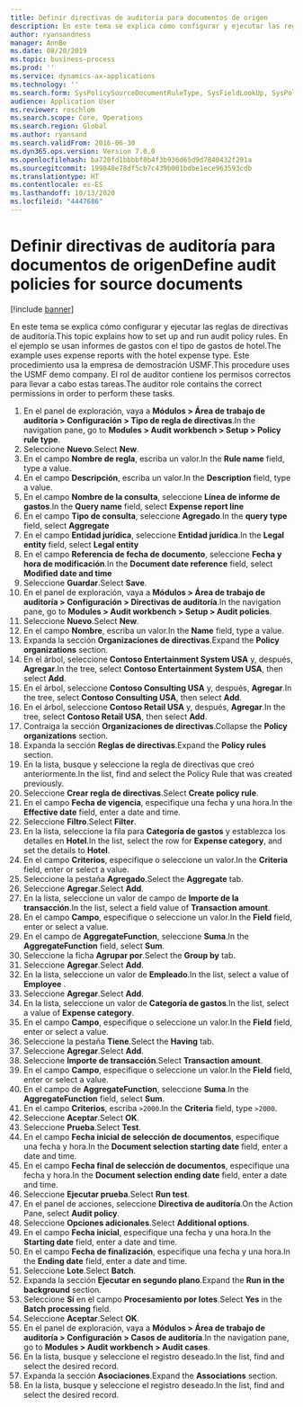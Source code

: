 ```yaml
---
title: Definir directivas de auditoría para documentos de origen
description: En este tema se explica cómo configurar y ejecutar las reglas de directivas de auditoría.
author: ryansandness
manager: AnnBe
ms.date: 08/20/2019
ms.topic: business-process
ms.prod: ''
ms.service: dynamics-ax-applications
ms.technology: ''
ms.search.form: SysPolicySourceDocumentRuleType, SysFieldLookUp, SysPolicyListPage, SysPolicy, AuditPolicyRule, SysQueryForm, SysQueryFieldLookUp, AuditPolicyDateSelection, AuditPolicyAdditionalOption, BatchJob, CaseDetail
audience: Application User
ms.reviewer: roschlom
ms.search.scope: Core, Operations
ms.search.region: Global
ms.author: ryansand
ms.search.validFrom: 2016-06-30
ms.dyn365.ops.version: Version 7.0.0
ms.openlocfilehash: ba720fd1bbbbf8b4f3b936d65d9d7840432f291a
ms.sourcegitcommit: 199848e78df5cb7c439b001bdbe1ece963593cdb
ms.translationtype: HT
ms.contentlocale: es-ES
ms.lasthandoff: 10/13/2020
ms.locfileid: "4447686"
---
```

# <a name="define-audit-policies-for-source-documents"></a><span data-ttu-id="c40d2-103">Definir directivas de auditoría para documentos de origen</span><span class="sxs-lookup"><span data-stu-id="c40d2-103">Define audit policies for source documents</span></span>

[!include [banner](../../includes/banner.md)]

<span data-ttu-id="c40d2-104">En este tema se explica cómo configurar y ejecutar las reglas de directivas de auditoría.</span><span class="sxs-lookup"><span data-stu-id="c40d2-104">This topic explains how to set up and run audit policy rules.</span></span> <span data-ttu-id="c40d2-105">En el ejemplo se usan informes de gastos con el tipo de gastos de hotel.</span><span class="sxs-lookup"><span data-stu-id="c40d2-105">The example uses expense reports with the hotel expense type.</span></span> <span data-ttu-id="c40d2-106">Este procedimiento usa la empresa de demostración USMF.</span><span class="sxs-lookup"><span data-stu-id="c40d2-106">This procedure uses the USMF demo company.</span></span> <span data-ttu-id="c40d2-107">El rol de auditor contiene los permisos correctos para llevar a cabo estas tareas.</span><span class="sxs-lookup"><span data-stu-id="c40d2-107">The auditor role contains the correct permissions in order to perform these tasks.</span></span>

1. <span data-ttu-id="c40d2-108">En el panel de exploración, vaya a **Módulos > Área de trabajo de auditoría > Configuración > Tipo de regla de directivas**.</span><span class="sxs-lookup"><span data-stu-id="c40d2-108">In the navigation pane, go to **Modules > Audit workbench > Setup > Policy rule type**.</span></span>
2. <span data-ttu-id="c40d2-109">Seleccione **Nuevo**.</span><span class="sxs-lookup"><span data-stu-id="c40d2-109">Select **New**.</span></span>
3. <span data-ttu-id="c40d2-110">En el campo **Nombre de regla**, escriba un valor.</span><span class="sxs-lookup"><span data-stu-id="c40d2-110">In the **Rule name** field, type a value.</span></span>
4. <span data-ttu-id="c40d2-111">En el campo **Descripción**, escriba un valor.</span><span class="sxs-lookup"><span data-stu-id="c40d2-111">In the **Description** field, type a value.</span></span>
5. <span data-ttu-id="c40d2-112">En el campo **Nombre de la consulta**, seleccione **Línea de informe de gastos**.</span><span class="sxs-lookup"><span data-stu-id="c40d2-112">In the **Query name** field, select **Expense report line**</span></span>
6. <span data-ttu-id="c40d2-113">En el campo **Tipo de consulta**, seleccione **Agregado**.</span><span class="sxs-lookup"><span data-stu-id="c40d2-113">In the **query type** field, select **Aggregate**</span></span>
7. <span data-ttu-id="c40d2-114">En el campo **Entidad jurídica**, seleccione **Entidad jurídica**.</span><span class="sxs-lookup"><span data-stu-id="c40d2-114">In the **Legal entity** field, select **Legal entity**</span></span>
8. <span data-ttu-id="c40d2-115">En el campo **Referencia de fecha de documento**, seleccione **Fecha y hora de modificación**.</span><span class="sxs-lookup"><span data-stu-id="c40d2-115">In the **Document date reference** field, select **Modified date and time**</span></span>
9. <span data-ttu-id="c40d2-116">Seleccione **Guardar**.</span><span class="sxs-lookup"><span data-stu-id="c40d2-116">Select **Save**.</span></span>
10. <span data-ttu-id="c40d2-117">En el panel de exploración, vaya a **Módulos > Área de trabajo de auditoría > Configuración > Directivas de auditoría**.</span><span class="sxs-lookup"><span data-stu-id="c40d2-117">In the navigation pane, go to **Modules > Audit workbench > Setup > Audit policies**.</span></span>
11. <span data-ttu-id="c40d2-118">Seleccione **Nuevo**.</span><span class="sxs-lookup"><span data-stu-id="c40d2-118">Select **New**.</span></span>
12. <span data-ttu-id="c40d2-119">En el campo **Nombre**, escriba un valor.</span><span class="sxs-lookup"><span data-stu-id="c40d2-119">In the **Name** field, type a value.</span></span>
13. <span data-ttu-id="c40d2-120">Expanda la sección **Organizaciones de directivas**.</span><span class="sxs-lookup"><span data-stu-id="c40d2-120">Expand the **Policy organizations** section.</span></span>
14. <span data-ttu-id="c40d2-121">En el árbol, seleccione **Contoso Entertainment System USA** y, después, **Agregar**.</span><span class="sxs-lookup"><span data-stu-id="c40d2-121">In the tree, select **Contoso Entertainment System USA**, then select **Add**.</span></span>
15. <span data-ttu-id="c40d2-122">En el árbol, seleccione **Contoso Consulting USA** y, después, **Agregar**.</span><span class="sxs-lookup"><span data-stu-id="c40d2-122">In the tree, select **Contoso Consulting USA**, then select **Add**.</span></span>
16. <span data-ttu-id="c40d2-123">En el árbol, seleccione **Contoso Retail USA** y, después, **Agregar**.</span><span class="sxs-lookup"><span data-stu-id="c40d2-123">In the tree, select **Contoso Retail USA**, then select **Add**.</span></span>
17. <span data-ttu-id="c40d2-124">Contraiga la sección **Organizaciones de directivas**.</span><span class="sxs-lookup"><span data-stu-id="c40d2-124">Collapse the **Policy organizations** section.</span></span>
18. <span data-ttu-id="c40d2-125">Expanda la sección **Reglas de directivas**.</span><span class="sxs-lookup"><span data-stu-id="c40d2-125">Expand the **Policy rules** section.</span></span>
19. <span data-ttu-id="c40d2-126">En la lista, busque y seleccione la regla de directivas que creó anteriormente.</span><span class="sxs-lookup"><span data-stu-id="c40d2-126">In the list, find and select the Policy Rule that was created previously.</span></span>
20. <span data-ttu-id="c40d2-127">Seleccione **Crear regla de directivas**.</span><span class="sxs-lookup"><span data-stu-id="c40d2-127">Select **Create policy rule**.</span></span>
21. <span data-ttu-id="c40d2-128">En el campo **Fecha de vigencia**, especifique una fecha y una hora.</span><span class="sxs-lookup"><span data-stu-id="c40d2-128">In the **Effective date** field, enter a date and time.</span></span>
22. <span data-ttu-id="c40d2-129">Seleccione **Filtro**.</span><span class="sxs-lookup"><span data-stu-id="c40d2-129">Select **Filter**.</span></span>
23. <span data-ttu-id="c40d2-130">En la lista, seleccione la fila para **Categoría de gastos** y establezca los detalles en **Hotel**.</span><span class="sxs-lookup"><span data-stu-id="c40d2-130">In the list, select the row for **Expense category**, and set the details to **Hotel**.</span></span>
24. <span data-ttu-id="c40d2-131">En el campo **Criterios**, especifique o seleccione un valor.</span><span class="sxs-lookup"><span data-stu-id="c40d2-131">In the **Criteria** field, enter or select a value.</span></span>
25. <span data-ttu-id="c40d2-132">Seleccione la pestaña **Agregado**.</span><span class="sxs-lookup"><span data-stu-id="c40d2-132">Select the **Aggregate** tab.</span></span>
26. <span data-ttu-id="c40d2-133">Seleccione **Agregar**.</span><span class="sxs-lookup"><span data-stu-id="c40d2-133">Select **Add**.</span></span>
27. <span data-ttu-id="c40d2-134">En la lista, seleccione un valor de campo de **Importe de la transacción**.</span><span class="sxs-lookup"><span data-stu-id="c40d2-134">In the list, select a field value of **Transaction amount**.</span></span>
28. <span data-ttu-id="c40d2-135">En el campo **Campo**, especifique o seleccione un valor.</span><span class="sxs-lookup"><span data-stu-id="c40d2-135">In the **Field** field, enter or select a value.</span></span>
29. <span data-ttu-id="c40d2-136">En el campo de **AggregateFunction**, seleccione **Suma**.</span><span class="sxs-lookup"><span data-stu-id="c40d2-136">In the **AggregateFunction** field, select **Sum**.</span></span>
30. <span data-ttu-id="c40d2-137">Seleccione la ficha **Agrupar por**.</span><span class="sxs-lookup"><span data-stu-id="c40d2-137">Select the **Group by** tab.</span></span>
31. <span data-ttu-id="c40d2-138">Seleccione **Agregar**.</span><span class="sxs-lookup"><span data-stu-id="c40d2-138">Select **Add**.</span></span>
32. <span data-ttu-id="c40d2-139">En la lista, seleccione un valor de **Empleado**.</span><span class="sxs-lookup"><span data-stu-id="c40d2-139">In the list, select a value of **Employee** .</span></span>
33. <span data-ttu-id="c40d2-140">Seleccione **Agregar**.</span><span class="sxs-lookup"><span data-stu-id="c40d2-140">Select **Add**.</span></span>
34. <span data-ttu-id="c40d2-141">En la lista, seleccione un valor de **Categoría de gastos**.</span><span class="sxs-lookup"><span data-stu-id="c40d2-141">In the list, select a value of **Expense category**.</span></span>
35. <span data-ttu-id="c40d2-142">En el campo **Campo**, especifique o seleccione un valor.</span><span class="sxs-lookup"><span data-stu-id="c40d2-142">In the **Field** field, enter or select a value.</span></span>
36. <span data-ttu-id="c40d2-143">Seleccione la pestaña **Tiene**.</span><span class="sxs-lookup"><span data-stu-id="c40d2-143">Select the **Having** tab.</span></span>
37. <span data-ttu-id="c40d2-144">Seleccione **Agregar**.</span><span class="sxs-lookup"><span data-stu-id="c40d2-144">Select **Add**.</span></span>
38. <span data-ttu-id="c40d2-145">Seleccione **Importe de transacción**.</span><span class="sxs-lookup"><span data-stu-id="c40d2-145">Select **Transaction amount**.</span></span>
39. <span data-ttu-id="c40d2-146">En el campo **Campo**, especifique o seleccione un valor.</span><span class="sxs-lookup"><span data-stu-id="c40d2-146">In the **Field** field, enter or select a value.</span></span>
40. <span data-ttu-id="c40d2-147">En el campo de **AggregateFunction**, seleccione **Suma**.</span><span class="sxs-lookup"><span data-stu-id="c40d2-147">In the **AggregateFunction** field, select **Sum**.</span></span>
41. <span data-ttu-id="c40d2-148">En el campo **Criterios**, escriba `>2000`.</span><span class="sxs-lookup"><span data-stu-id="c40d2-148">In the **Criteria** field, type `>2000`.</span></span>
42. <span data-ttu-id="c40d2-149">Seleccione **Aceptar**.</span><span class="sxs-lookup"><span data-stu-id="c40d2-149">Select **OK**.</span></span>
43. <span data-ttu-id="c40d2-150">Seleccione **Prueba**.</span><span class="sxs-lookup"><span data-stu-id="c40d2-150">Select **Test**.</span></span>
44. <span data-ttu-id="c40d2-151">En el campo **Fecha inicial de selección de documentos**, especifique una fecha y hora.</span><span class="sxs-lookup"><span data-stu-id="c40d2-151">In the **Document selection starting date** field, enter a date and time.</span></span>
45. <span data-ttu-id="c40d2-152">En el campo **Fecha final de selección de documentos**, especifique una fecha y hora.</span><span class="sxs-lookup"><span data-stu-id="c40d2-152">In the **Document selection ending date** field, enter a date and time.</span></span>
46. <span data-ttu-id="c40d2-153">Seleccione **Ejecutar prueba**.</span><span class="sxs-lookup"><span data-stu-id="c40d2-153">Select **Run test**.</span></span>
47. <span data-ttu-id="c40d2-154">En el panel de acciones, seleccione **Directiva de auditoría**.</span><span class="sxs-lookup"><span data-stu-id="c40d2-154">On the Action Pane, select **Audit policy**.</span></span>
48. <span data-ttu-id="c40d2-155">Seleccione **Opciones adicionales**.</span><span class="sxs-lookup"><span data-stu-id="c40d2-155">Select **Additional options**.</span></span>
49. <span data-ttu-id="c40d2-156">En el campo **Fecha inicial**, especifique una fecha y una hora.</span><span class="sxs-lookup"><span data-stu-id="c40d2-156">In the **Starting date** field, enter a date and time.</span></span>
50. <span data-ttu-id="c40d2-157">En el campo **Fecha de finalización**, especifique una fecha y una hora.</span><span class="sxs-lookup"><span data-stu-id="c40d2-157">In the **Ending date** field, enter a date and time.</span></span>
51. <span data-ttu-id="c40d2-158">Seleccione **Lote**.</span><span class="sxs-lookup"><span data-stu-id="c40d2-158">Select **Batch**.</span></span>
52. <span data-ttu-id="c40d2-159">Expanda la sección **Ejecutar en segundo plano**.</span><span class="sxs-lookup"><span data-stu-id="c40d2-159">Expand the **Run in the background** section.</span></span>
53. <span data-ttu-id="c40d2-160">Seleccione **Sí** en el campo **Procesamiento por lotes**.</span><span class="sxs-lookup"><span data-stu-id="c40d2-160">Select **Yes** in the **Batch processing** field.</span></span>
54. <span data-ttu-id="c40d2-161">Seleccione **Aceptar**.</span><span class="sxs-lookup"><span data-stu-id="c40d2-161">Select **OK**.</span></span>
55. <span data-ttu-id="c40d2-162">En el panel de exploración, vaya a **Módulos > Área de trabajo de auditoría > Configuración > Casos de auditoría**.</span><span class="sxs-lookup"><span data-stu-id="c40d2-162">In the navigation pane, go to **Modules > Audit workbench > Audit cases**.</span></span>
56. <span data-ttu-id="c40d2-163">En la lista, busque y seleccione el registro deseado.</span><span class="sxs-lookup"><span data-stu-id="c40d2-163">In the list, find and select the desired record.</span></span>
57. <span data-ttu-id="c40d2-164">Expanda la sección **Asociaciones**.</span><span class="sxs-lookup"><span data-stu-id="c40d2-164">Expand the **Associations** section.</span></span>
58. <span data-ttu-id="c40d2-165">En la lista, busque y seleccione el registro deseado.</span><span class="sxs-lookup"><span data-stu-id="c40d2-165">In the list, find and select the desired record.</span></span>

